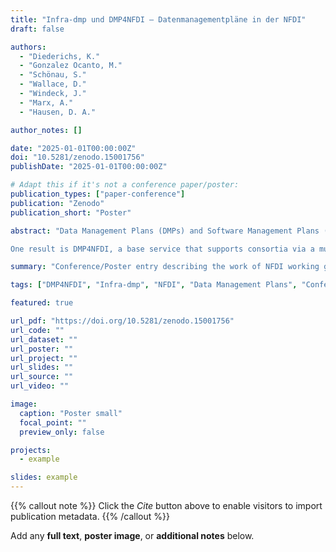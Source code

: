 ```yaml
---
title: "Infra-dmp und DMP4NFDI – Datenmanagementpläne in der NFDI"
draft: false

authors:
  - "Diederichs, K."
  - "Gonzalez Ocanto, M."
  - "Schönau, S."
  - "Wallace, D."
  - "Windeck, J."
  - "Marx, A."
  - "Hausen, D. A."

author_notes: []

date: "2025-01-01T00:00:00Z"
doi: "10.5281/zenodo.15001756"
publishDate: "2025-01-01T00:00:00Z"

# Adapt this if it's not a conference paper/poster:
publication_types: ["paper-conference"]
publication: "Zenodo"
publication_short: "Poster"

abstract: "Data Management Plans (DMPs) and Software Management Plans (SMPs) are central to research data management, addressed by nearly all NFDI consortia. The infra-dmp working group, founded in 2022, drives these topics forward by fostering exchange on DMP tools and templates, defining shared quality criteria, and shaping a vision for DMPs in the NFDI.

One result is DMP4NFDI, a base service that supports consortia via a multi-tenant RDMO instance, a central NFDI DMP Template Framework, and associated training resources. This framework promotes interoperable, standardized DMPs and is refined in collaboration with the broader research data management community. Our poster highlights early achievements of infra-dmp’s ad-hoc groups and initial outcomes of DMP4NFDI, illustrating how these core efforts interconnect within the NFDI."

summary: "Conference/Poster entry describing the work of NFDI working group Infra-dmp and of NFDI basic service DMP4NFDI."

tags: ["DMP4NFDI", "Infra-dmp", "NFDI", "Data Management Plans", "Conference", "Base4NFDI"]

featured: true

url_pdf: "https://doi.org/10.5281/zenodo.15001756"
url_code: ""
url_dataset: ""
url_poster: ""
url_project: ""
url_slides: ""
url_source: ""
url_video: ""

image:
  caption: "Poster small"
  focal_point: ""
  preview_only: false

projects:
  - example

slides: example
---
```


{{% callout note %}}
Click the _Cite_ button above to enable visitors to import publication metadata.
{{% /callout %}}

Add any **full text**, **poster image**, or **additional notes** below.
